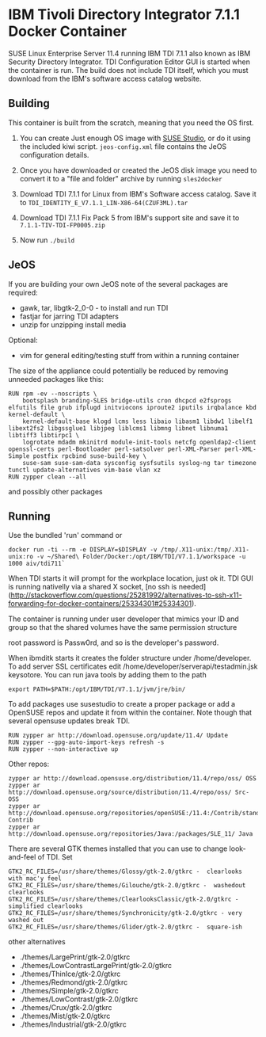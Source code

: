 IBM Tivoli Directory Integrator 7.1.1 Docker Container
======================================================

SUSE Linux Enterprise Server 11.4 running IBM TDI 7.1.1 also known as IBM Security Directory Integrator.
TDI Configuration Editor GUI is started when the container is run.
The build does not include TDI itself, which you must download from the IBM's software access catalog website.

Building
--------
This container is built from the scratch, meaning that you need the OS first.

1. You can create Just enough OS image with [SUSE Studio](https://susestudio.com), or do it using the included kiwi script. `jeos-config.xml` file contains the JeOS configuration details.

2. Once you have downloaded or created the JeOS disk image you need to convert it to a "file and folder" archive by running `sles2docker`

3. Download TDI 7.1.1 for Linux from IBM's Software access catalog. Save it to `TDI_IDENTITY_E_V7.1.1_LIN-X86-64(CZUF3ML).tar`
4. Download TDI 7.1.1 Fix Pack 5 from IBM's support site and save it to `7.1.1-TIV-TDI-FP0005.zip`
5. Now run `./build`

JeOS
----
If you are building your own JeOS note of the several packages are required:
* gawk, tar, libgtk-2_0-0 - to install and run TDI
* fastjar for jarring TDI adapters
* unzip for unzipping install media

Optional:
* vim for general editing/testing stuff from within a running container

The size of the appliance could potentially be reduced by removing unneeded packages like this:
```
RUN rpm -ev --noscripts \
    bootsplash branding-SLES bridge-utils cron dhcpcd e2fsprogs elfutils file grub ifplugd initviocons iproute2 iputils irqbalance kbd kernel-default \
    kernel-default-base klogd lcms less libaio libasm1 libdw1 libelf1 libext2fs2 libgssglue1 libjpeg liblcms1 libmng libnet libnuma1 libtiff3 libtirpc1 \
    logrotate mdadm mkinitrd module-init-tools netcfg openldap2-client openssl-certs perl-Bootloader perl-satsolver perl-XML-Parser perl-XML-Simple postfix rpcbind suse-build-key \
    suse-sam suse-sam-data sysconfig sysfsutils syslog-ng tar timezone tunctl update-alternatives vim-base vlan xz
RUN zypper clean --all
```
and possibly other packages

Running
-------
Use the bundled 'run' command or

    docker run -ti --rm -e DISPLAY=$DISPLAY -v /tmp/.X11-unix:/tmp/.X11-unix:ro -v ~/Shared\ Folder/Docker:/opt/IBM/TDI/V7.1.1/workspace -u 1000 aiv/tdi711`

When TDI starts it will prompt for the workplace location, just ok it.
TDI GUI is running nativelly via a shared X socket, [no ssh is needed] (http://stackoverflow.com/questions/25281992/alternatives-to-ssh-x11-forwarding-for-docker-containers/25334301#25334301).

The container is running under user developer that mimics your ID and group so that the shared volumes have the same permission structure

root password is Passw0rd, and so is the developer's password.

When ibmditk starts it creates the folder structure under /home/developer. To add server SSL certificates edit /home/developer/serverapi/testadmin.jsk keysotore. You can run java tools by adding them to the path

    export PATH=$PATH:/opt/IBM/TDI/V7.1.1/jvm/jre/bin/

To add packages use susestudio to create a proper package or add a OpenSUSE repos and update it from within the container. Note though that several opensuse updates break TDI.

```
RUN zypper ar http://download.opensuse.org/update/11.4/ Update
RUN zypper --gpg-auto-import-keys refresh -s
RUN zypper --non-interactive up
```

Other repos:

```
zypper ar http://download.opensuse.org/distribution/11.4/repo/oss/ OSS
zypper ar http://download.opensuse.org/source/distribution/11.4/repo/oss/ Src-OSS
zypper ar http://download.opensuse.org/repositories/openSUSE:/11.4:/Contrib/standard/ Contrib
zypper ar http://download.opensuse.org/repositories/Java:/packages/SLE_11/ Java
```

There are several GTK themes installed that you can use to change look-and-feel of TDI. Set

```
GTK2_RC_FILES=/usr/share/themes/Glossy/gtk-2.0/gtkrc -  clearlooks with mac'y feel
GTK2_RC_FILES=/usr/share/themes/Gilouche/gtk-2.0/gtkrc -  washedout clearlooks
GTK2_RC_FILES=/usr/share/themes/ClearlooksClassic/gtk-2.0/gtkrc - simplified clearlooks
GTK2_RC_FILES=/usr/share/themes/Synchronicity/gtk-2.0/gtkrc - very washed out
GTK2_RC_FILES=/usr/share/themes/Glider/gtk-2.0/gtkrc -  square-ish
```

other alternatives

* ./themes/LargePrint/gtk-2.0/gtkrc
* ./themes/LowContrastLargePrint/gtk-2.0/gtkrc
* ./themes/ThinIce/gtk-2.0/gtkrc
* ./themes/Redmond/gtk-2.0/gtkrc
* ./themes/Simple/gtk-2.0/gtkrc
* ./themes/LowContrast/gtk-2.0/gtkrc
* ./themes/Crux/gtk-2.0/gtkrc
* ./themes/Mist/gtk-2.0/gtkrc
* ./themes/Industrial/gtk-2.0/gtkrc

